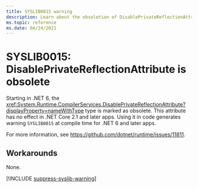 ```yaml
---
title: SYSLIB0015 warning
description: Learn about the obsoletion of DisablePrivateReflectionAttribute that generates compile-time warning SYSLIB0015.
ms.topic: reference
ms.date: 04/24/2021
---
```

# SYSLIB0015: DisablePrivateReflectionAttribute is obsolete

Starting in .NET 6, the <xref:System.Runtime.CompilerServices.DisablePrivateReflectionAttribute?displayProperty=nameWithType> type is marked as obsolete. This attribute has no effect in .NET Core 2.1 and later apps. Using it in code generates warning `SYSLIB0015` at compile time for .NET 6 and later apps.

For more information, see <https://github.com/dotnet/runtime/issues/11811>.

## Workarounds

None.

[!INCLUDE [suppress-syslib-warning](../../../../includes/suppress-syslib-warning.md)]
